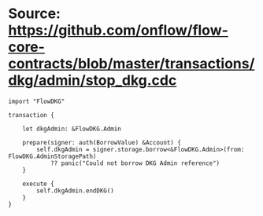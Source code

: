 # Source: https://github.com/onflow/flow-core-contracts/blob/master/transactions/dkg/admin/stop_dkg.cdc

```
import "FlowDKG"

transaction {

    let dkgAdmin: &FlowDKG.Admin

    prepare(signer: auth(BorrowValue) &Account) {
        self.dkgAdmin = signer.storage.borrow<&FlowDKG.Admin>(from: FlowDKG.AdminStoragePath)
            ?? panic("Could not borrow DKG Admin reference")
    }

    execute {
        self.dkgAdmin.endDKG()
    }
}

```